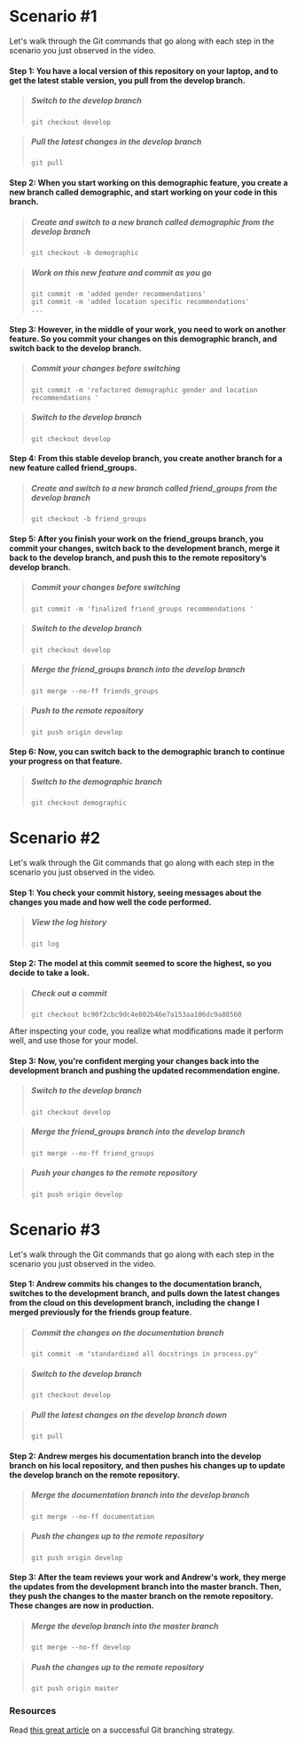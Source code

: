 # Scenario #1

Let's walk through the Git commands that go along with each step in the scenario you just observed in the video.

#### Step 1: You have a local version of this repository on your laptop, and to get the latest stable version, you pull from the develop branch.

> ##### Switch to the develop branch
> 
> `git checkout develop`

> ##### Pull the latest changes in the develop branch
> 
> `git pull`

#### Step 2: When you start working on this demographic feature, you create a new branch called demographic, and start working on your code in this branch.

> ##### Create and switch to a new branch called demographic from the develop branch
> 
> `git checkout -b demographic`

> ##### Work on this new feature and commit as you go
> 
> `git commit -m 'added gender recommendations'`  
> `git commit -m 'added location specific recommendations'`  
> `...`

#### Step 3: However, in the middle of your work, you need to work on another feature. So you commit your changes on this demographic branch, and switch back to the develop branch.

> ##### Commit your changes before switching
> 
> `git commit -m 'refactored demographic gender and location recommendations '`

> ##### Switch to the develop branch
> 
> `git checkout develop`

#### Step 4: From this stable develop branch, you create another branch for a new feature called friend_groups.

> ##### Create and switch to a new branch called friend_groups from the develop branch
> 
> `git checkout -b friend_groups`

#### Step 5: After you finish your work on the friend_groups branch, you commit your changes, switch back to the development branch, merge it back to the develop branch, and push this to the remote repository’s develop branch.

> ##### Commit your changes before switching
> 
> `git commit -m 'finalized friend_groups recommendations '`

> ##### Switch to the develop branch
> 
> `git checkout develop`

> ##### Merge the friend_groups branch into the develop branch
> 
> `git merge --no-ff friends_groups`

> ##### Push to the remote repository
> 
> `git push origin develop`

#### Step 6: Now, you can switch back to the demographic branch to continue your progress on that feature.

> ##### Switch to the demographic branch
> 
> `git checkout demographic`
# Scenario #2

Let's walk through the Git commands that go along with each step in the scenario you just observed in the video.

#### Step 1: You check your commit history, seeing messages about the changes you made and how well the code performed.

> ##### View the log history
> 
> `git log`

#### Step 2: The model at this commit seemed to score the highest, so you decide to take a look.

> ##### Check out a commit
> 
> `git checkout bc90f2cbc9dc4e802b46e7a153aa106dc9a88560`

After inspecting your code, you realize what modifications made it perform well, and use those for your model.

#### Step 3: Now, you're confident merging your changes back into the development branch and pushing the updated recommendation engine.

> ##### Switch to the develop branch
> 
> `git checkout develop`

> ##### Merge the friend_groups branch into the develop branch
> 
> `git merge --no-ff friend_groups`

> ##### Push your changes to the remote repository
> 
> `git push origin develop`

# Scenario #3

Let's walk through the Git commands that go along with each step in the scenario you just observed in the video.

#### Step 1: Andrew commits his changes to the documentation branch, switches to the development branch, and pulls down the latest changes from the cloud on this development branch, including the change I merged previously for the friends group feature.

> ##### Commit the changes on the documentation branch
> 
> `git commit -m "standardized all docstrings in process.py"`

> ##### Switch to the develop branch
> 
> `git checkout develop`

> ##### Pull the latest changes on the develop branch down
> 
> `git pull`

#### Step 2: Andrew merges his documentation branch into the develop branch on his local repository, and then pushes his changes up to update the develop branch on the remote repository.

> ##### Merge the documentation branch into the develop branch
> 
> `git merge --no-ff documentation`

> ##### Push the changes up to the remote repository
> 
> `git push origin develop`

#### Step 3: After the team reviews your work and Andrew's work, they merge the updates from the development branch into the master branch. Then, they push the changes to the master branch on the remote repository. These changes are now in production.

> ##### Merge the develop branch into the master branch
> 
> `git merge --no-ff develop`

> ##### Push the changes up to the remote repository
> 
> `git push origin master`

### Resources

Read [this great article](http://nvie.com/posts/a-successful-git-branching-model/) on a successful Git branching strategy.